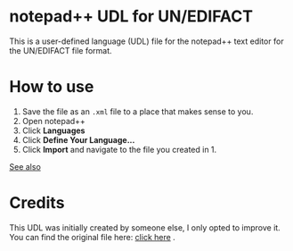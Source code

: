 # notepad++ UDL for UN/EDIFACT
This is a user-defined language (UDL) file for the notepad++ text editor for the UN/EDIFACT file format.

# How to use
1. Save the file as an `.xml` file to a place that makes sense to you.
2. Open notepad++
3. Click **Languages**
4. Click **Define Your Language...**
5. Click **Import** and navigate to the file you created in 1. 

[See also](https://npp-user-manual.org/docs/user-defined-language-system/#import-a-udl)

# Credits
This UDL was initially created by someone else, I only opted to improve it. You can find the original file here: [click here](https://pranke.com/en/faq/wie-kann-ich-edifact-segmente-farblich-hervorheben/) .
